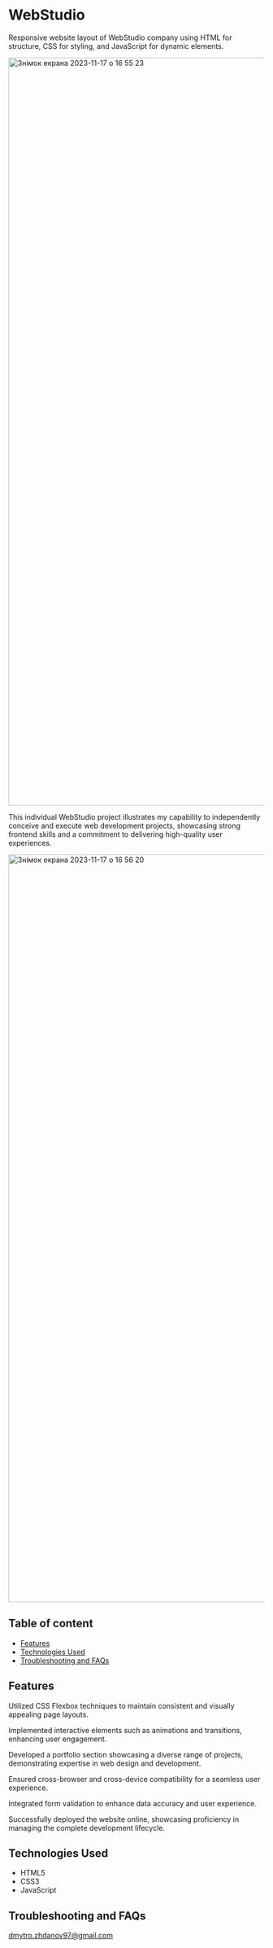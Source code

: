 # WebStudio

Responsive website layout of WebStudio company using HTML for structure, CSS for styling, and JavaScript for dynamic elements.

<img width="1470" alt="Знімок екрана 2023-11-17 о 16 55 23" src="https://github.com/DmytroZhdanov/goit-markup-hw-07/assets/119117057/a77c07cc-507a-4252-976e-e1d76c48cb26">

This individual WebStudio project illustrates my capability to independently conceive and execute web development projects, showcasing strong frontend skills and a commitment to delivering high-quality user experiences.

<img width="1470" alt="Знімок екрана 2023-11-17 о 16 56 20" src="https://github.com/DmytroZhdanov/goit-markup-hw-07/assets/119117057/0b814161-7bd7-4670-a84b-26c71f78146b">

## Table of content

- [Features](#features)
- [Technologies Used](#technologies-used)
- [Troubleshooting and FAQs](#troubleshooting-and-FAQs)

## Features

Utilized CSS Flexbox techniques to maintain consistent and visually appealing page layouts.

Implemented interactive elements such as animations and transitions, enhancing user engagement.

Developed a portfolio section showcasing a diverse range of projects, demonstrating expertise in web design and development.

Ensured cross-browser and cross-device compatibility for a seamless user experience.

Integrated form validation to enhance data accuracy and user experience.

Successfully deployed the website online, showcasing proficiency in managing the complete development lifecycle.

## Technologies Used

- HTML5
- CSS3
- JavaScript

## Troubleshooting and FAQs

<dmytro.zhdanov97@gmail.com>
